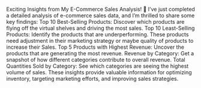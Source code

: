 Exciting Insights from My E-Commerce Sales Analysis! 🚀
I’ve just completed a detailed analysis of e-commerce sales data, and I’m thrilled to share some key findings:
Top 10 Best-Selling Products: Discover which products are flying off the virtual shelves and driving the most sales.
Top 10 Least-Selling Products: Identify the products that are underperforming. These products need adjustment in their marketing strategy or maybe quality of products to increase their Sales.
Top 5 Products with Highest Revenue: Uncover the products that are generating the most revenue.
Revenue by Category: Get a snapshot of how different categories contribute to overall revenue.
Total Quantities Sold by Category: See which categories are seeing the highest volume of sales.
These insights provide valuable information for optimizing inventory, targeting marketing efforts, and improving sales strategies.
